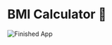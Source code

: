 

# BMI Calculator 💪

![Finished App](https://github.com/londonappbrewery/Images/blob/master/bmi-calc-demo.gif)
